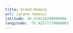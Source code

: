 ```yaml
---
title: Grand-Remous
url: /grand-remous/
latitude: 46.619230200000004
longitude: -75.91577170000001
---
```

